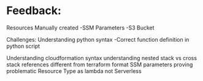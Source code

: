 # Feedback:
Resources Manually created
-SSM Parameters
-S3 Bucket 

Challenges:
Understanding python syntax
-Correct function definition in python script

Understanding cloudformation syntax
understanding nested stack vs cross stack references
different from terraform format
SSM parameters proving problematic
Resource Type as lambda not Serverless


